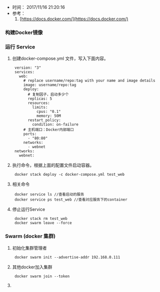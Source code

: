 * 时间： 2017/11/16 21:20:16  
* 参考：   
	1. [https://docs.docker.com/](https://docs.docker.com/)


###  构建Docker镜像    


### 运行 Service  

1. 创建docker-compose.yml 文件，写入下面内容。

		version: "3"
		services:
		  web:
		    # replace username/repo:tag with your name and image details
		    image: username/repo:tag
		    deploy:
			  # 复制因子，启动多少个
		      replicas: 5
		      resources:
		        limits:
		          cpus: "0.1"
		          memory: 50M
		      restart_policy:
		        condition: on-failure
 			# 主机端口：Docker内部端口
		    ports:
		      - "80:80"
		    networks:
		      - webnet
		networks:
		  webnet:
2. 执行命令，根据上面的配置文件启动容器。  

		docker stack deploy -c docker-compose.yml test_web

3. 相关命令

		docker service ls //查看启动的服务
		docker service ps test_web //查看对应服务下的container
4. 停止运行Service  
 
        docker stack rm test_web
		docker swarm leave --force

### Swarm (docker 集群)  

1. 初始化集群管理者  

		docker swarm init --advertise-addr 192.168.0.111  
2. 其他docker加入集群  

		docker swarm join --token 
3.    
			

 

